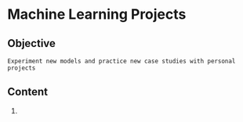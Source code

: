 # Machine Learning Projects

## Objective
```
Experiment new models and practice new case studies with personal projects
```

## Content

1. 